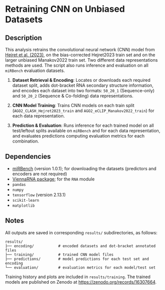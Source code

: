 # Retraining CNN on Unbiased Datasets

## Description

This analysis retrains the convolutional neural network (CNN) model from [Hejret et al. (2023)](https://doi.org/10.1038/s41598-023-49757-z), on the bias-corrected Hejret2023 train set and on the larger unbiased Manakov2022 train set. Two different data representations methods are used. The script also runs inference and evaluation on all `miRBench` evaluation datasets. 

1. **Dataset Retrieval & Encoding**: Locates or downloads each required dataset split, adds dot-bracket RNA secondary structure information, and encodes each dataset into two formats: `50_20_1` (Sequence-only) and `50_20_2` (Sequence & Co-folding) data representations.

2. **CNN Model Training**: Trains CNN models on each train split (`AGO2_CLASH_Hejret2023_train` and `AGO2_eCLIP_Manakov2022_train`) for each data representation.

3. **Prediction & Evaluation**: Runs inference for each trained model on all test/leftout splits available on `miRBench` and for each data representation, and evaluates predictions computing evaluation metrics for each combination.

## Dependencies

- [miRBench](https://github.com/katarinagresova/miRBench) (version 1.0.1); for downloading the datasets (predictors and encoders are not required)
- [ViennaRNA package](https://www.tbi.univie.ac.at/RNA/ViennaRNA/doc/html/install.html#python-interface-only); for the `RNA` module
- `pandas`
- `numpy`
- `tensorflow` (version 2.13.1)
- `scikit-learn`
- `matplotlib`

## Notes

All outputs are saved in corresponding `results/` subdirectories, as follows:
```
results/
├── encoding/           # encoded datasets and dot-bracket annotated files
├── training/           # trained CNN model files
├── predictions/        # model predictions for each test set and encoding
└── evaluation/         # evaluation metrics for each model/test set
```
Training history and plots are included in `results/training`. The trained models are published on Zenodo at https://zenodo.org/records/16307664. 

